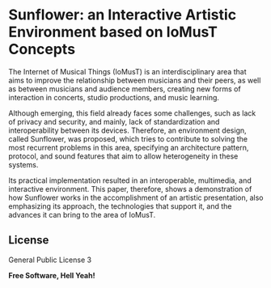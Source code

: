 # Sunflower: an Interactive Artistic Environment based on IoMusT Concepts

The Internet of Musical Things (IoMusT) is an interdisciplinary area that aims to improve the relationship between musicians and their peers, as well as between musicians and audience members, creating new forms of interaction in concerts, studio productions, and music learning. 

Although emerging, this field already faces some challenges, such as lack of privacy and security, and mainly, lack of standardization and interoperability between its devices. Therefore, an environment design, called Sunflower, was proposed, which tries to contribute to solving the most recurrent problems in this area, specifying an architecture pattern, protocol, and sound features that aim to allow heterogeneity in these systems. 

Its practical implementation resulted in an interoperable, multimedia, and interactive environment. This paper, therefore, shows a demonstration of how Sunflower works in the accomplishment of an artistic presentation, also emphasizing its approach, the technologies that support it, and the advances it can bring to the area of IoMusT. 

## License

General Public License 3 

**Free Software, Hell Yeah!**

[//]: # (These are reference links used in the body of this note and get stripped out when the markdown processor does its job. There is no need to format nicely because it shouldn't be seen. Thanks SO - http://stackoverflow.com/questions/4823468/store-comments-in-markdown-syntax)

   [dill]: <https://github.com/joemccann/dillinger>
   [git-repo-url]: <https://github.com/joemccann/dillinger.git>
   [john gruber]: <http://daringfireball.net>
   [df1]: <http://daringfireball.net/projects/markdown/>
   [markdown-it]: <https://github.com/markdown-it/markdown-it>
   [Ace Editor]: <http://ace.ajax.org>
   [node.js]: <http://nodejs.org>
   [Twitter Bootstrap]: <http://twitter.github.com/bootstrap/>
   [jQuery]: <http://jquery.com>
   [@tjholowaychuk]: <http://twitter.com/tjholowaychuk>
   [express]: <http://expressjs.com>
   [AngularJS]: <http://angularjs.org>
   [Gulp]: <http://gulpjs.com>

   [PlDb]: <https://github.com/joemccann/dillinger/tree/master/plugins/dropbox/README.md>
   [PlGh]: <https://github.com/joemccann/dillinger/tree/master/plugins/github/README.md>
   [PlGd]: <https://github.com/joemccann/dillinger/tree/master/plugins/googledrive/README.md>
   [PlOd]: <https://github.com/joemccann/dillinger/tree/master/plugins/onedrive/README.md>
   [PlMe]: <https://github.com/joemccann/dillinger/tree/master/plugins/medium/README.md>
   [PlGa]: <https://github.com/RahulHP/dillinger/blob/master/plugins/googleanalytics/README.md>
